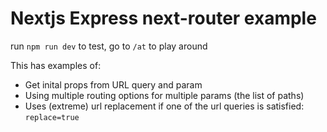 # Nextjs Express next-router example

run `npm run dev` to test, go to `/at` to play around

This has examples of:
- Get inital props from URL query and param
- Using multiple routing options for multiple params (the list of paths)
- Uses (extreme) url replacement if one of the url queries is satisfied: `replace=true`